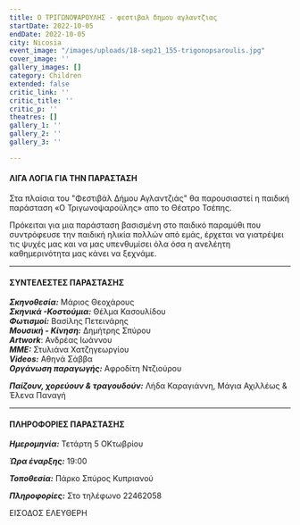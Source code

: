 ```yaml
---
title: Ο ΤΡΙΓΩΝΟΨΑΡΟΥΛΗΣ - φεστιβαλ δημου αγλαντζιας
startDate: 2022-10-05
endDate: 2022-10-05
city: Nicosia
event_image: "/images/uploads/18-sep21_155-trigonopsaroulis.jpg"
cover_image: ''
gallery_images: []
category: Children
extended: false
critic_link: ''
critic_title: ''
critic_p: ''
theatres: []
gallery_1: ''
gallery_2: ''
gallery_3: ''

---
```

#### ΛΙΓΑ ΛΟΓΙΑ ΓΙΑ ΤΗΝ ΠΑΡΑΣΤΑΣΗ

Στα πλαίσια του "Φεστιβάλ Δήμου Αγλαντζιάς" θα παρουσιαστεί η παιδική παράσταση «Ο Τριγωνοψαρούλης» απο το Θέατρο Τσέπης.

Πρόκειται για μια παράσταση βασισμένη στο παιδικό παραμύθι που συντρόφευσε την παιδική ηλικία πολλών από εμάς, έρχεται να γιατρέψει τις ψυχές μας και να μας υπενθυμίσει όλα όσα η ανελέητη καθημερινότητα μας κάνει να ξεχνάμε.

***

#### ΣΥΝΤΕΛΕΣΤΕΣ ΠΑΡΑΣΤΑΣΗΣ

**_Σκηνοθεσία:_** Μάριος Θεοχάρους  
**_Σκηνικά -Κοστούμια:_** Θέλμα Κασουλίδου  
**_Φωτισμοί:_** Βασίλης Πετεινάρης  
**_Μουσική - Κίνηση:_** Δημήτρης Σπύρου  
**_Artwork_**: Ανδρέας Ιωάννου  
**_ΜΜΕ:_** Στυλιάνα Χατζηγεωργίου  
**_Videos:_** Αθηνά Σάββα  
**_Οργάνωση παραγωγής:_** Αφροδίτη Ντζιούρου

**_Παίζουν, χορεύουν & τραγουδούν:_** Λήδα Καραγιάννη, Μάγια Αχιλλέως & Έλενα Παναγή

***

#### ΠΛΗΡΟΦΟΡΙΕΣ ΠΑΡΑΣΤΑΣΗΣ

**_Ημερομηνία:_** Τετάρτη 5 ΟΚτωβρίου

**_Ώρα έναρξης:_** 19:00

**_Τοποθεσία:_** Πάρκο Σπύρος Κυπριανού

**_Πληροφορίες:_** Στο τηλέφωνο 22462058

ΕΙΣΟΔΟΣ ΕΛΕΥΘΕΡΗ